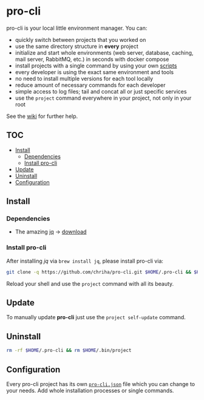 # pro-cli

pro-cli is your local little environment manager. You can:

- quickly switch between projects that you worked on
- use the same directory structure in **every** project
- initialize and start whole environments (web server, database, caching, mail server, RabbitMQ, etc.) in seconds with docker compose
- install projects with a single command by using your own [scripts](https://github.com/chriha/pro-cli/wiki/Using-the-install-command-and-scripts)
- every developer is using the exact same environment and tools
- no need to install multiple versions for each tool locally
- reduce amount of necessary commands for each developer
- simple access to log files; tail and concat all or just specific services
- use the `project` command everywhere in your project, not only in your root

See the [wiki](https://github.com/chriha/pro-cli/wiki) for further help.


## TOC
- [Install](#install)
  - [Dependencies](#dependencies)
  - [Install pro-cli](#install-pro-cli)
- [Update](#update)
- [Uninstall](#uninstall)
- [Configuration](#configuration)


## Install
### Dependencies
- The amazing [jq](https://stedolan.github.io/jq/) -> [download](https://stedolan.github.io/jq/download/)


### Install pro-cli
After installing *jq* via `brew install jq`, please install pro-cli via:
```bash
git clone -q https://github.com/chriha/pro-cli.git $HOME/.pro-cli && $HOME/.pro-cli/setup.sh
```

Reload your shell and use the `project` command with all its beauty.


## Update
To manually update **pro-cli** just use the `project self-update` command.


## Uninstall
```bash
rm -rf $HOME/.pro-cli && rm $HOME/.bin/project
```


## Configuration
Every pro-cli project has its own [`pro-cli.json`](pro-cli.json) file which you can change to your needs. Add whole installation processes or single commands.

